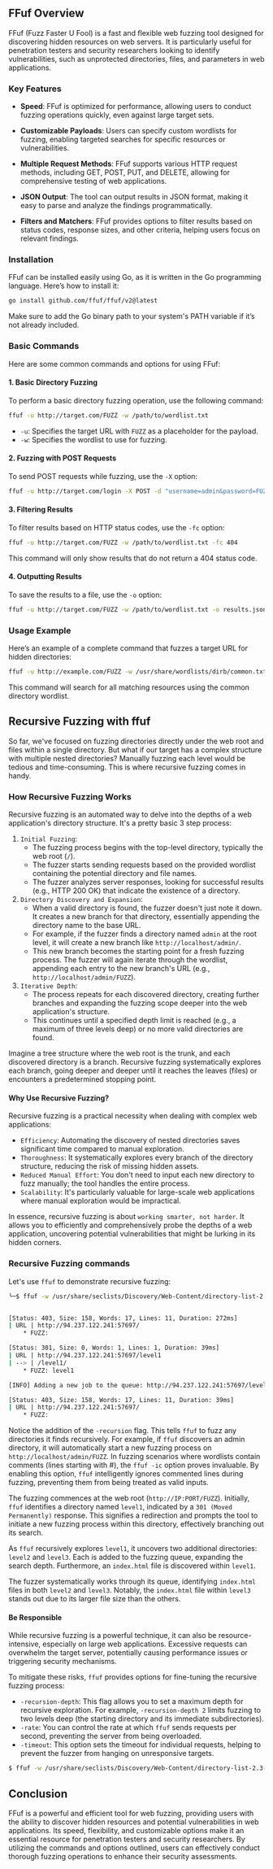## FFuf Overview

FFuf (Fuzz Faster U Fool) is a fast and flexible web fuzzing tool designed for discovering hidden resources on web servers. It is particularly useful for penetration testers and security researchers looking to identify vulnerabilities, such as unprotected directories, files, and parameters in web applications.

### Key Features

- **Speed**: FFuf is optimized for performance, allowing users to conduct fuzzing operations quickly, even against large target sets.

- **Customizable Payloads**: Users can specify custom wordlists for fuzzing, enabling targeted searches for specific resources or vulnerabilities.

- **Multiple Request Methods**: FFuf supports various HTTP request methods, including GET, POST, PUT, and DELETE, allowing for comprehensive testing of web applications.

- **JSON Output**: The tool can output results in JSON format, making it easy to parse and analyze the findings programmatically.

- **Filters and Matchers**: FFuf provides options to filter results based on status codes, response sizes, and other criteria, helping users focus on relevant findings.

### Installation

FFuf can be installed easily using Go, as it is written in the Go programming language. Here’s how to install it:

```bash
go install github.com/ffuf/ffuf/v2@latest
```

Make sure to add the Go binary path to your system's PATH variable if it’s not already included.

### Basic Commands

Here are some common commands and options for using FFuf:

#### 1. Basic Directory Fuzzing

To perform a basic directory fuzzing operation, use the following command:

```bash
ffuf -u http://target.com/FUZZ -w /path/to/wordlist.txt
```

- `-u`: Specifies the target URL with `FUZZ` as a placeholder for the payload.
- `-w`: Specifies the wordlist to use for fuzzing.

#### 2. Fuzzing with POST Requests

To send POST requests while fuzzing, use the `-X` option:

```bash
ffuf -u http://target.com/login -X POST -d "username=admin&password=FUZZ" -w /path/to/passwords.txt
```

#### 3. Filtering Results

To filter results based on HTTP status codes, use the `-fc` option:

```bash
ffuf -u http://target.com/FUZZ -w /path/to/wordlist.txt -fc 404
```

This command will only show results that do not return a 404 status code.

#### 4. Outputting Results

To save the results to a file, use the `-o` option:

```bash
ffuf -u http://target.com/FUZZ -w /path/to/wordlist.txt -o results.json
```

### Usage Example

Here’s an example of a complete command that fuzzes a target URL for hidden directories:

```bash
ffuf -u http://example.com/FUZZ -w /usr/share/wordlists/dirb/common.txt -mc all
```

This command will search for all matching resources using the common directory wordlist.

## Recursive Fuzzing with ffuf

So far, we've focused on fuzzing directories directly under the web root and files within a single directory. But what if our target has a complex structure with multiple nested directories? Manually fuzzing each level would be tedious and time-consuming. This is where recursive fuzzing comes in handy.

### How Recursive Fuzzing Works

Recursive fuzzing is an automated way to delve into the depths of a web application's directory structure. It's a pretty basic 3 step process:

1. `Initial Fuzzing`:
    - The fuzzing process begins with the top-level directory, typically the web root (`/`).
    - The fuzzer starts sending requests based on the provided wordlist containing the potential directory and file names.
    - The fuzzer analyzes server responses, looking for successful results (e.g., HTTP 200 OK) that indicate the existence of a directory.
2. `Directory Discovery and Expansion`:
    - When a valid directory is found, the fuzzer doesn't just note it down. It creates a new branch for that directory, essentially appending the directory name to the base URL.
    - For example, if the fuzzer finds a directory named `admin` at the root level, it will create a new branch like `http://localhost/admin/`.
    - This new branch becomes the starting point for a fresh fuzzing process. The fuzzer will again iterate through the wordlist, appending each entry to the new branch's URL (e.g., `http://localhost/admin/FUZZ`).
3. `Iterative Depth`:
    - The process repeats for each discovered directory, creating further branches and expanding the fuzzing scope deeper into the web application's structure.
    - This continues until a specified depth limit is reached (e.g., a maximum of three levels deep) or no more valid directories are found.

Imagine a tree structure where the web root is the trunk, and each discovered directory is a branch. Recursive fuzzing systematically explores each branch, going deeper and deeper until it reaches the leaves (files) or encounters a predetermined stopping point.

#### Why Use Recursive Fuzzing?

Recursive fuzzing is a practical necessity when dealing with complex web applications:

- `Efficiency`: Automating the discovery of nested directories saves significant time compared to manual exploration.
- `Thoroughness`: It systematically explores every branch of the directory structure, reducing the risk of missing hidden assets.
- `Reduced Manual Effort`: You don't need to input each new directory to fuzz manually; the tool handles the entire process.
- `Scalability`: It's particularly valuable for large-scale web applications where manual exploration would be impractical.

In essence, recursive fuzzing is about `working smarter, not harder`. It allows you to efficiently and comprehensively probe the depths of a web application, uncovering potential vulnerabilities that might be lurking in its hidden corners.
### Recursive Fuzzing commands

Let's use `ffuf` to demonstrate recursive fuzzing:

```bash
└─$ ffuf -w /usr/share/seclists/Discovery/Web-Content/directory-list-2.3-medium.txt -ic -v -u http://94.237.122.241:57697/FUZZ -e .html -recursion


[Status: 403, Size: 158, Words: 17, Lines: 11, Duration: 272ms]
| URL | http://94.237.122.241:57697/
    * FUZZ: 

[Status: 301, Size: 0, Words: 1, Lines: 1, Duration: 39ms]
| URL | http://94.237.122.241:57697/level1
| --> | /level1/
    * FUZZ: level1

[INFO] Adding a new job to the queue: http://94.237.122.241:57697/level1/FUZZ

[Status: 403, Size: 158, Words: 17, Lines: 11, Duration: 39ms]
| URL | http://94.237.122.241:57697/
    * FUZZ: 

```

Notice the addition of the `-recursion` flag. This tells `ffuf` to fuzz any directories it finds recursively. For example, if `ffuf` discovers an admin directory, it will automatically start a new fuzzing process on `http://localhost/admin/FUZZ`. In fuzzing scenarios where wordlists contain comments (lines starting with #), the `ffuf -ic` option proves invaluable. By enabling this option, `ffuf` intelligently ignores commented lines during fuzzing, preventing them from being treated as valid inputs.

The fuzzing commences at the web root (`http://IP:PORT/FUZZ`). Initially, `ffuf` identifies a directory named `level1`, indicated by a `301 (Moved Permanently)` response. This signifies a redirection and prompts the tool to initiate a new fuzzing process within this directory, effectively branching out its search.

As `ffuf` recursively explores `level1`, it uncovers two additional directories: `level2` and `level3`. Each is added to the fuzzing queue, expanding the search depth. Furthermore, an `index.html` file is discovered within `level1`.

The fuzzer systematically works through its queue, identifying `index.html` files in both `level2` and `level3`. Notably, the `index.html` file within `level3` stands out due to its larger file size than the others.

#### Be Responsible

While recursive fuzzing is a powerful technique, it can also be resource-intensive, especially on large web applications. Excessive requests can overwhelm the target server, potentially causing performance issues or triggering security mechanisms.

To mitigate these risks, `ffuf` provides options for fine-tuning the recursive fuzzing process:

- `-recursion-depth`: This flag allows you to set a maximum depth for recursive exploration. For example, `-recursion-depth 2` limits fuzzing to two levels deep (the starting directory and its immediate subdirectories).
- `-rate`: You can control the rate at which `ffuf` sends requests per second, preventing the server from being overloaded.
- `-timeout`: This option sets the timeout for individual requests, helping to prevent the fuzzer from hanging on unresponsive targets.


```bash
$ ffuf -w /usr/share/seclists/Discovery/Web-Content/directory-list-2.3-medium.txt -ic -u http://IP:PORT/FUZZ -e .html -recursion -recursion-depth 2 -rate 500

```

## Conclusion

FFuf is a powerful and efficient tool for web fuzzing, providing users with the ability to discover hidden resources and potential vulnerabilities in web applications. Its speed, flexibility, and customizable options make it an essential resource for penetration testers and security researchers. By utilizing the commands and options outlined, users can effectively conduct thorough fuzzing operations to enhance their security assessments.